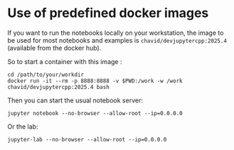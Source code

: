 
# Use of predefined docker images

If you want to run the notebooks locally on your workstation, the image to be used for most notebooks and examples is `chavid/devjupytercpp:2025.4` (available from the docker hub).

So to start a container with this image :
```
cd /path/to/your/workdir
docker run -it --rm -p 8888:8888 -v $PWD:/work -w /work chavid/devjupytercpp:2025.4 bash
```

Then you can start the usual notebook server:
```
jupyter notebook --no-browser --allow-root --ip=0.0.0.0
```

Or the lab:
```
jupyter-lab --no-browser --allow-root --ip=0.0.0.0
```





